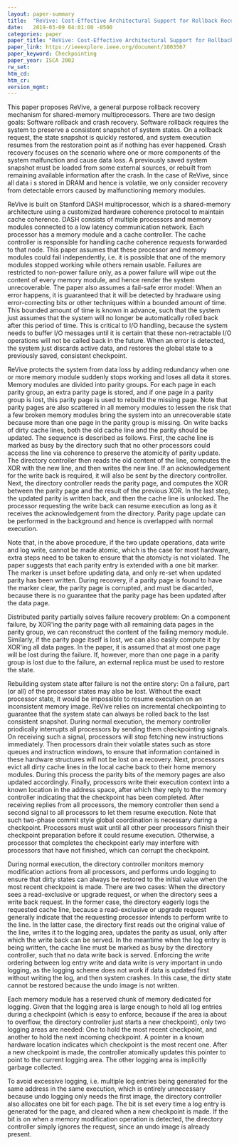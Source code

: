 ```yaml
---
layout: paper-summary
title:  "ReVive: Cost-Effective Architectural Support for Rollback Recovery in Shared-Memory Multiprocessors"
date:   2019-03-09 04:01:00 -0500
categories: paper
paper_title: "ReVive: Cost-Effective Architectural Support for Rollback Recovery in Shared-Memory Multiprocessors"
paper_link: https://ieeexplore.ieee.org/document/1003567
paper_keyword: Checkpointing
paper_year: ISCA 2002
rw_set: 
htm_cd: 
htm_cr: 
version_mgmt: 
---
```


This paper proposes ReVive, a general purpose rollback recovery mechanism for shared-memory multiprocessors. There are 
two design goals: Software rollback and crash recovery. Software rollback requires the system to preserve a consistent
snapshot of system states. On a rollback request, the state snapshot is quickly restored, and system execution resumes 
from the restoration point as if nothing has ever happened. Crash recovery focuses on the scenario where one or more 
components of the system malfunction and cause data loss. A previously saved system snapshot must be loaded from some
external sources, or rebuilt from remaining available information after the crash. In the case of ReVive, since all data i
s stored in DRAM and hence is volatile, we only consider recovery from detectable errors caused by malfunctioning memory 
modules. 

ReVive is built on Stanford DASH multiprocessor, which is a shared-memory architecture using a customized hardware coherence
protocol to maintain cache coherence. DASH consists of multiple processors and memory modules connected to a low latency 
communication network. Each processor has a memory module and a cache controller. The cache controller is responsible for 
handling cache coherence requests forwarded to that node. This paper assumes that these processor and memory modules 
could fail independently, i.e. it is possible that one of the memory modules stopped working while others remain usable.
Failures are restricted to non-power failure only, as a power failure will wipe out the content of every memory module,
and hence render the system unrecoverable. The paper also assumes a fail-safe error model: When an error happens, it is 
guaranteed that it will be detected by hradware using error-correcting bits or other techniques within a bounded amount 
of time. This bounded amount of time is known in advance, such that the system just assumes that the system will no longer
be automatically rolled back after this period of time. This is critical to I/O handling, because the system needs to buffer
I/O messages until it is certain that these non-retractable I/O operations will not be called back in the future. When 
an error is detected, the system just discards active data, and restores the global state to a previously saved, consistent
checkpoint.

ReVive protects the system from data loss by adding redundancy when one or more memory module suddenly stops working and 
loses all data it stores. Memory modules are divided into parity groups. For each page in each parity group, an extra 
parity page is stored, and if one page in a parity group is lost, this parity page is used to rebuild the missing page.
Note that parity pages are also scattered in all memory modules to lessen the risk that a few broken memory modules 
bring the system into an unrecoverable state because more than one page in the parity group is missing. On write backs
of dirty cache lines, both the old cache line and the parity should be updated. The sequence is described as follows.
First, the cache line is marked as busy by the directory such that no other processors could access the line via coherence
to preserve the atomicity of parity update. The directory controller then reads the old content of the line, computes 
the XOR with the new line, and then writes the new line. If an acknowledgement for the write back is required, it will
also be sent by the directory controller. Next, the directory controller reads the parity page, and computes the XOR
between the parity page and the result of the previous XOR. In the last step, the updated parity is written back, and then
the cache line is unlocked. The processor requesting the write back can resume execution as long as it receives the 
acknowledgement from the directory. Parity page update can be performed in the background and hence is overlapped with 
normal execution.

Note that, in the above procedure, if the two update operations, data write and log write, cannot be made atomic,
which is the case for most hardware, extra steps need to be taken to ensure that the atomicty is not violated. The paper
suggests that each parity entry is extended with a one bit marker. The marker is unset before updating data, and only
re-set when updated parity has been written. During recovery, if a parity page is found to have the marker clear, the 
parity page is corrupted, and must be diacarded, because there is no guarantee that the parity page has been updated 
after the data page.

Distributed parity partially solves failure recovery problem: On a component failure, by XOR'ing the parity page with
all remaining data pages in the parity group, we can reconstruct the content of the failing memory module. Similarly,
if the parity page itself is lost, we can also easily compute it by XOR'ing all data pages. In the paper, it is assumed 
that at most one page will be lost during the failure. If, however, more than one page in a parity group is lost due to 
the failure, an external replica must be used to restore the state. 

Rebuilding system state after failure is not the entire story: On a failure, part (or all) of the processor states may 
also be lost. Without the exact processor state, it would be impossible to resume execution on an inconsistent memory image.
ReVive relies on incremental checkpointing to guarantee that the system state can always be rolled back to the last
consistent snapshot. During normal execution, the memory controller priodically interrupts all processors by sending them
checkpointing signals. On receiving such a signal, processors will stop fetching new instructions immediately. Then processors 
drain their volatile states such as store queues and instruction windows, to ensure that information contained in these 
hardware structures will not be lost on a recovery. Next, processors evict all dirty cache lines in the local cache back 
to their home memory modules. During this process the parity bits of the memory pages are also updated accordingly. Finally,
processors write their execution context into a known location in the address space, after which they reply to the memory
controller indicating that the checkpoint has been completed. After receiving replies from all processors, the memory controller 
then send a second signal to all processors to let them resume execution. Note that such two-phase commit style global 
coordination is necessary during a checkpoint. Processors must wait until all other peer processors finish their checkpoint 
preparation before it could resume execution. Otherwise, a processor that completes the checkpoint early may interfere with 
processors that have not finished, which can corrupt the checkpoint. 

During normal execution, the directory controller monitors memory modification actions from all processors, and performs
undo logging to ensure that dirty states can always be restored to the initial value when the most recent checkpoint 
is made. There are two cases: When the directory sees a read-exclusive or upgrade request, or when the directory sees 
a write back request. In the former case, the directory eagerly logs the requested cache line, because a read-exclusive
or upgrade request generally indicate that the requesting processor intends to perform write to the line. In the latter 
case, the directory first reads out the original value of the line, writes it to the logging area, updates the parity
as usual, only after which the write back can be served. In the meantime when the log entry is being written, the cache 
line must be marked as busy by the directory controller, such that no data write back is served. Enforcing the write 
ordering between log entry write and data write is very important in undo logging, as the logging scheme does not work
if data is updated first without writing the log, and then system crashes. In this case, the dirty state cannot be 
restored because the undo image is not written. 

Each memory module has a reserved chunk of memory dedicated for logging. Given that the logging area is large enough to
hold all log entries during a checkpoint (which is easy to enforce, because if the area ia about to overflow, the directory
controller just starts a new checkpoint), only two logging areas are needed: One to hold the most recent checkpoint, and 
another to hold the next incoming checkpoint. A pointer in a known hardware location indicates which checkpoint is the 
most recent one. After a new checkpoint is made, the controller atomically updates this pointer to point to the current
logging area. The other logging area is implicitly garbage collected.

To avoid excessive logging, i.e. multiple log entries being generated for the same address in the same execution, which is 
entirely unnecessary because undo logging only needs the first image, the directory controller also allocates one bit for
each page. The bit is set every time a log entry is generated for the page, and cleared when a new checkpoint is made.
If the bit is on when a memory modification operation is detected, the directory controller simply ignores the request,
since an undo image is already present.